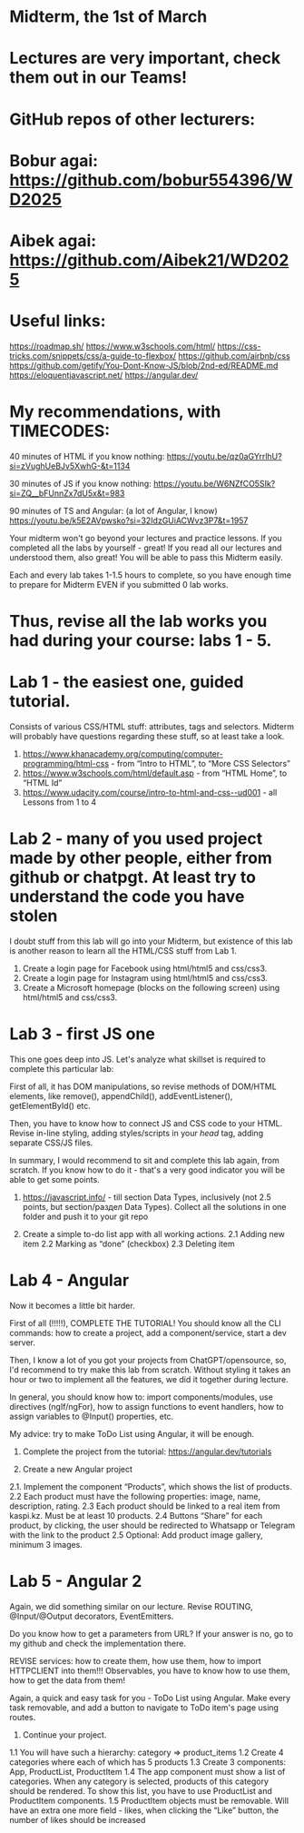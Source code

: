 # Midterm, the 1st of March

# Lectures are very important, check them out in our Teams!

# GitHub repos of other lecturers:

# Bobur agai: https://github.com/bobur554396/WD2025

# Aibek agai: https://github.com/Aibek21/WD2025

# Useful links:

https://roadmap.sh/
https://www.w3schools.com/html/
https://css-tricks.com/snippets/css/a-guide-to-flexbox/
https://github.com/airbnb/css
https://github.com/getify/You-Dont-Know-JS/blob/2nd-ed/README.md
https://eloquentjavascript.net/
https://angular.dev/

# My recommendations, with TIMECODES:

40 minutes of HTML if you know nothing:
https://youtu.be/qz0aGYrrlhU?si=zVughUeBJv5XwhG-&t=1134

30 minutes of JS if you know nothing:
https://youtu.be/W6NZfCO5SIk?si=ZQ__bFUnnZx7dU5x&t=983

90 minutes of TS and Angular: (a lot of Angular, I know)
https://youtu.be/k5E2AVpwsko?si=32IdzGUiACWvz3P7&t=1957

Your midterm won't go beyond your lectures and practice lessons. If you completed all the labs by yourself - great! If you read all our lectures and understood them, also great! You will be able to pass this Midterm easily.

Each and every lab takes 1-1.5 hours to complete, so you have enough time to prepare for Midterm EVEN if you submitted 0 lab works.

# Thus, revise all the lab works you had during your course: labs 1 - 5.

# Lab 1 - the easiest one, guided tutorial.

Consists of various CSS/HTML stuff: attributes, tags and selectors.
Midterm will probably have questions regarding these stuff, so at least take a look.

1. https://www.khanacademy.org/computing/computer-programming/html-css - from “Intro to HTML”, to “More CSS Selectors”
2. https://www.w3schools.com/html/default.asp - from “HTML Home”, to “HTML Id”
3. https://www.udacity.com/course/intro-to-html-and-css--ud001 - all Lessons from 1 to 4

# Lab 2 - many of you used project made by other people, either from github or chatpgt. At least try to understand the code you have stolen

I doubt stuff from this lab will go into your Midterm, but existence of this lab is another reason to learn all the HTML/CSS stuff from Lab 1.

1. Create a login page for Facebook using html/html5 and css/css3.
2. Create a login page for Instagram using html/html5 and css/css3.
3. Create a Microsoft homepage (blocks on the following screen) using html/html5 and css/css3.

# Lab 3 - first JS one

This one goes deep into JS. Let's analyze what skillset is required to complete this particular lab:

First of all, it has DOM manipulations, so revise methods of DOM/HTML elements, like remove(), appendChild(), addEventListener(), getElementById() etc.

Then, you have to know how to connect JS and CSS code to your HTML. Revise in-line styling, adding styles/scripts in your _head_ tag, adding separate CSS/JS files.

In summary, I would recommend to sit and complete this lab again, from scratch. If you know how to do it - that's a very good indicator you will be able to get some points.

1. https://javascript.info/ - till section Data Types, inclusively (not 2.5 points, but section/раздел Data Types). Collect all the solutions in one folder and push it to your git repo

2. Create a simple to-do list app with all working actions.
   2.1 Adding new item
   2.2 Marking as “done” (checkbox)
   2.3 Deleting item

# Lab 4 - Angular

Now it becomes a little bit harder.

First of all (!!!!!), COMPLETE THE TUTORIAL! You should know all the CLI commands: how to create a project, add a component/service, start a dev server.

Then, I know a lot of you got your projects from ChatGPT/opensource, so, I'd recommend to try make this lab from scratch. Without styling it takes an hour or two to implement all the features, we did it together during lecture.

In general, you should know how to: import components/modules, use directives (ngIf/ngFor), how to assign functions to event handlers, how to assign variables to @Input() properties, etc.

My advice: try to make ToDo List using Angular, it will be enough.

1. Complete the project from the tutorial: https://angular.dev/tutorials

2. Create a new Angular project

2.1. Implement the component “Products”, which shows the list of products.  
2.2 Each product must have the following properties: image, name, description, rating.
2.3 Each product should be linked to a real item from kaspi.kz. Must be at least 10 products.
2.4 Buttons “Share” for each product, by clicking, the user should be redirected to Whatsapp or Telegram with the link to the product
2.5 Optional: Add product image gallery, minimum 3 images.

# Lab 5 - Angular 2

Again, we did something similar on our lecture. Revise ROUTING, @Input/@Output decorators, EventEmitters.

Do you know how to get a parameters from URL? If your answer is no, go to my github and check the implementation there.

REVISE services: how to create them, how use them, how to import HTTPCLIENT into them!!! Observables, you have to know how to use them, how to get the data from them!

Again, a quick and easy task for you - ToDo List using Angular. Make every task removable, and add a button to navigate to ToDo item's page using routes.

1. Continue your project.

1.1 You will have such a hierarchy: category => product_items
1.2 Create 4 categories where each of which has 5 products
1.3 Create 3 components: App, ProductList, ProductItem
1.4 The app component must show a list of categories. When any category is selected, products of this category should be rendered. To show this list, you have to use ProductList and ProductItem components.
1.5 ProductItem objects must be removable. Will have an extra one more field - likes, when clicking the “Like” button, the number of likes should be increased
